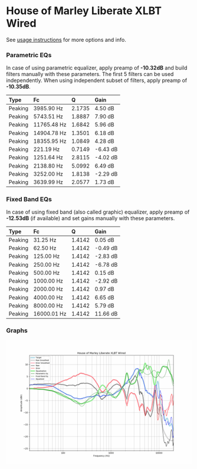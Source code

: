 # House of Marley Liberate XLBT Wired
See [usage instructions](https://github.com/jaakkopasanen/AutoEq#usage) for more options and info.

### Parametric EQs
In case of using parametric equalizer, apply preamp of **-10.32dB** and build filters manually
with these parameters. The first 5 filters can be used independently.
When using independent subset of filters, apply preamp of **-10.35dB**.

| Type    | Fc          |      Q | Gain     |
|:--------|:------------|:-------|:---------|
| Peaking | 3985.90 Hz  | 2.1735 | 4.50 dB  |
| Peaking | 5743.51 Hz  | 1.8887 | 7.90 dB  |
| Peaking | 11765.48 Hz | 1.6842 | 5.96 dB  |
| Peaking | 14904.78 Hz | 1.3501 | 6.18 dB  |
| Peaking | 18355.95 Hz | 1.0849 | 4.28 dB  |
| Peaking | 221.19 Hz   | 0.7149 | -6.43 dB |
| Peaking | 1251.64 Hz  | 2.8115 | -4.02 dB |
| Peaking | 2138.80 Hz  | 5.0992 | 6.49 dB  |
| Peaking | 3252.00 Hz  | 1.8138 | -2.29 dB |
| Peaking | 3639.99 Hz  | 2.0577 | 1.73 dB  |

### Fixed Band EQs
In case of using fixed band (also called graphic) equalizer, apply preamp of **-12.53dB**
(if available) and set gains manually with these parameters.

| Type    | Fc          |      Q | Gain     |
|:--------|:------------|:-------|:---------|
| Peaking | 31.25 Hz    | 1.4142 | 0.05 dB  |
| Peaking | 62.50 Hz    | 1.4142 | -0.49 dB |
| Peaking | 125.00 Hz   | 1.4142 | -2.83 dB |
| Peaking | 250.00 Hz   | 1.4142 | -6.78 dB |
| Peaking | 500.00 Hz   | 1.4142 | 0.15 dB  |
| Peaking | 1000.00 Hz  | 1.4142 | -2.92 dB |
| Peaking | 2000.00 Hz  | 1.4142 | 0.97 dB  |
| Peaking | 4000.00 Hz  | 1.4142 | 6.65 dB  |
| Peaking | 8000.00 Hz  | 1.4142 | 5.79 dB  |
| Peaking | 16000.01 Hz | 1.4142 | 11.66 dB |

### Graphs
![](./House%20of%20Marley%20Liberate%20XLBT%20Wired.png)